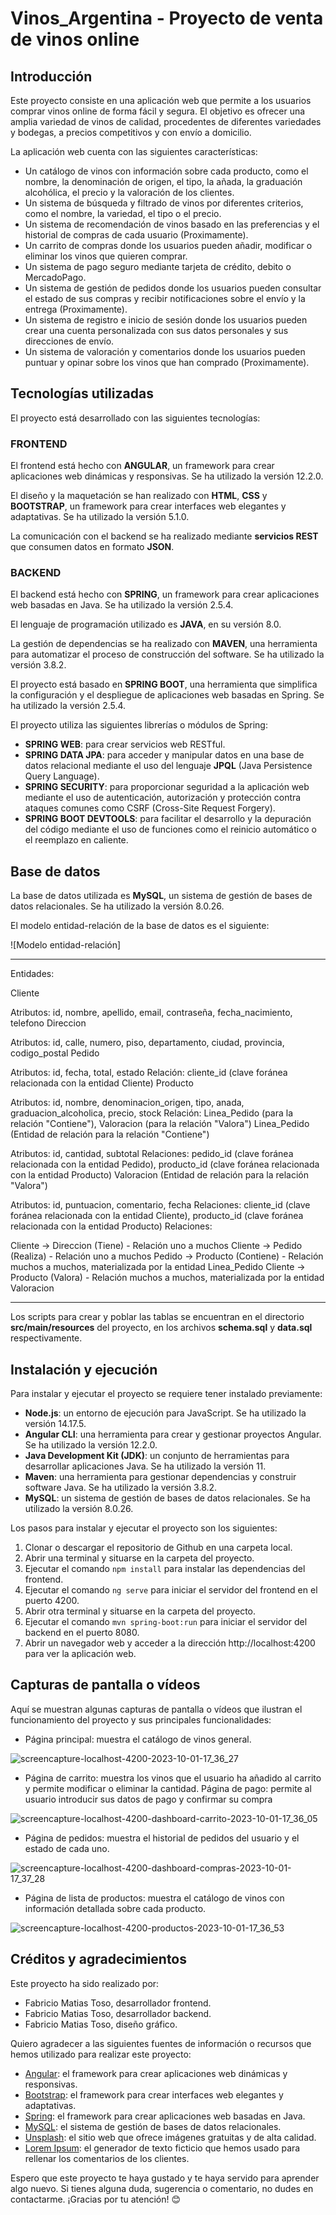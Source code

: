 # Vinos_Argentina - Proyecto de venta de vinos online

## Introducción

Este proyecto consiste en una aplicación web que permite a los usuarios comprar vinos online de forma fácil y segura. El objetivo es ofrecer una amplia variedad de vinos de calidad, procedentes de diferentes variedades y bodegas, a precios competitivos y con envío a domicilio.

La aplicación web cuenta con las siguientes características:

- Un catálogo de vinos con información sobre cada producto, como el nombre, la denominación de origen, el tipo, la añada, la graduación alcohólica, el precio y la valoración de los clientes.
- Un sistema de búsqueda y filtrado de vinos por diferentes criterios, como el nombre, la variedad, el tipo o el precio.
- Un sistema de recomendación de vinos basado en las preferencias y el historial de compras de cada usuario (Proximamente).
- Un carrito de compras donde los usuarios pueden añadir, modificar o eliminar los vinos que quieren comprar.
- Un sistema de pago seguro mediante tarjeta de crédito, debito o MercadoPago.
- Un sistema de gestión de pedidos donde los usuarios pueden consultar el estado de sus compras y recibir notificaciones sobre el envío y la entrega (Proximamente).
- Un sistema de registro e inicio de sesión donde los usuarios pueden crear una cuenta personalizada con sus datos personales y sus direcciones de envío.
- Un sistema de valoración y comentarios donde los usuarios pueden puntuar y opinar sobre los vinos que han comprado (Proximamente).

## Tecnologías utilizadas

El proyecto está desarrollado con las siguientes tecnologías:

### FRONTEND

El frontend está hecho con **ANGULAR**, un framework para crear aplicaciones web dinámicas y responsivas. Se ha utilizado la versión 12.2.0.

El diseño y la maquetación se han realizado con **HTML**, **CSS** y **BOOTSTRAP**, un framework para crear interfaces web elegantes y adaptativas. Se ha utilizado la versión 5.1.0.

La comunicación con el backend se ha realizado mediante **servicios REST** que consumen datos en formato **JSON**.

### BACKEND

El backend está hecho con **SPRING**, un framework para crear aplicaciones web basadas en Java. Se ha utilizado la versión 2.5.4.

El lenguaje de programación utilizado es **JAVA**, en su versión 8.0.

La gestión de dependencias se ha realizado con **MAVEN**, una herramienta para automatizar el proceso de construcción del software. Se ha utilizado la versión 3.8.2.

El proyecto está basado en **SPRING BOOT**, una herramienta que simplifica la configuración y el despliegue de aplicaciones web basadas en Spring. Se ha utilizado la versión 2.5.4.

El proyecto utiliza las siguientes librerías o módulos de Spring:

- **SPRING WEB**: para crear servicios web RESTful.
- **SPRING DATA JPA**: para acceder y manipular datos en una base de datos relacional mediante el uso del lenguaje **JPQL** (Java Persistence Query Language).
- **SPRING SECURITY**: para proporcionar seguridad a la aplicación web mediante el uso de autenticación, autorización y protección contra ataques comunes como CSRF (Cross-Site Request Forgery).
- **SPRING BOOT DEVTOOLS**: para facilitar el desarrollo y la depuración del código mediante el uso de funciones como el reinicio automático o el reemplazo en caliente.

## Base de datos

La base de datos utilizada es **MySQL**, un sistema de gestión de bases de datos relacionales. Se ha utilizado la versión 8.0.26.

El modelo entidad-relación de la base de datos es el siguiente:

![Modelo entidad-relación]

--- --- ---
Entidades:

Cliente

Atributos: id, nombre, apellido, email, contraseña, fecha_nacimiento, telefono
Direccion

Atributos: id, calle, numero, piso, departamento, ciudad, provincia, codigo_postal
Pedido

Atributos: id, fecha, total, estado
Relación: cliente_id (clave foránea relacionada con la entidad Cliente)
Producto

Atributos: id, nombre, denominacion_origen, tipo, anada, graduacion_alcoholica, precio, stock
Relación: Linea_Pedido (para la relación "Contiene"), Valoracion (para la relación "Valora")
Linea_Pedido (Entidad de relación para la relación "Contiene")

Atributos: id, cantidad, subtotal
Relaciones: pedido_id (clave foránea relacionada con la entidad Pedido), producto_id (clave foránea relacionada con la entidad Producto)
Valoracion (Entidad de relación para la relación "Valora")

Atributos: id, puntuacion, comentario, fecha
Relaciones: cliente_id (clave foránea relacionada con la entidad Cliente), producto_id (clave foránea relacionada con la entidad Producto)
Relaciones:

Cliente -> Direccion (Tiene) - Relación uno a muchos
Cliente -> Pedido (Realiza) - Relación uno a muchos
Pedido -> Producto (Contiene) - Relación muchos a muchos, materializada por la entidad Linea_Pedido
Cliente -> Producto (Valora) - Relación muchos a muchos, materializada por la entidad Valoracion
--- --- --- 

Los scripts para crear y poblar las tablas se encuentran en el directorio **src/main/resources** del proyecto, en los archivos **schema.sql** y **data.sql** respectivamente.

## Instalación y ejecución

Para instalar y ejecutar el proyecto se requiere tener instalado previamente:

- **Node.js**: un entorno de ejecución para JavaScript. Se ha utilizado la versión 14.17.5.
- **Angular CLI**: una herramienta para crear y gestionar proyectos Angular. Se ha utilizado la versión 12.2.0.
- **Java Development Kit (JDK)**: un conjunto de herramientas para desarrollar aplicaciones Java. Se ha utilizado la versión 11.
- **Maven**: una herramienta para gestionar dependencias y construir software Java. Se ha utilizado la versión 3.8.2.
- **MySQL**: un sistema de gestión de bases de datos relacionales. Se ha utilizado la versión 8.0.26.

Los pasos para instalar y ejecutar el proyecto son los siguientes:

1. Clonar o descargar el repositorio de Github en una carpeta local.
2. Abrir una terminal y situarse en la carpeta del proyecto.
3. Ejecutar el comando `npm install` para instalar las dependencias del frontend.
4. Ejecutar el comando `ng serve` para iniciar el servidor del frontend en el puerto 4200.
5. Abrir otra terminal y situarse en la carpeta del proyecto.
6. Ejecutar el comando `mvn spring-boot:run` para iniciar el servidor del backend en el puerto 8080.
7. Abrir un navegador web y acceder a la dirección http://localhost:4200 para ver la aplicación web.

## Capturas de pantalla o vídeos

Aquí se muestran algunas capturas de pantalla o vídeos que ilustran el funcionamiento del proyecto y sus principales funcionalidades:

- Página principal: muestra el catálogo de vinos general.

![screencapture-localhost-4200-2023-10-01-17_36_27](https://github.com/FaMatias/Vinos_Argentina/assets/88169799/07513c5b-a55a-49ed-8eb3-fe837a0242b2)


- Página de carrito: muestra los vinos que el usuario ha añadido al carrito y permite modificar o eliminar la cantidad. Página de pago: permite al usuario introducir sus datos de pago y confirmar su compra

![screencapture-localhost-4200-dashboard-carrito-2023-10-01-17_36_05](https://github.com/FaMatias/Vinos_Argentina/assets/88169799/2d1d9689-e5c1-440e-aeb9-1cb01e711045)


- Página de pedidos: muestra el historial de pedidos del usuario y el estado de cada uno.

![screencapture-localhost-4200-dashboard-compras-2023-10-01-17_37_28](https://github.com/FaMatias/Vinos_Argentina/assets/88169799/d9d5f849-74ee-47c5-8e6d-d8b6f5343443)


- Página de lista de productos: muestra el catálogo de vinos con información detallada sobre cada producto.

![screencapture-localhost-4200-productos-2023-10-01-17_36_53](https://github.com/FaMatias/Vinos_Argentina/assets/88169799/c9c11ebb-4d44-4c6b-9426-f885587566ea)


## Créditos y agradecimientos

Este proyecto ha sido realizado por:

- Fabricio Matias Toso, desarrollador frontend.
- Fabricio Matias Toso, desarrollador backend.
- Fabricio Matias Toso, diseño gráfico.

Quiero agradecer a las siguientes fuentes de información o recursos que hemos utilizado para realizar este proyecto:

- [Angular](https://angular.io/): el framework para crear aplicaciones web dinámicas y responsivas.
- [Bootstrap](https://getbootstrap.com/): el framework para crear interfaces web elegantes y adaptativas.
- [Spring](https://spring.io/): el framework para crear aplicaciones web basadas en Java.
- [MySQL](https://www.mysql.com/): el sistema de gestión de bases de datos relacionales.
- [Unsplash](https://unsplash.com/): el sitio web que ofrece imágenes gratuitas y de alta calidad.
- [Lorem Ipsum](https://www.lipsum.com/): el generador de texto ficticio que hemos usado para rellenar los comentarios de los clientes.

Espero que este proyecto te haya gustado y te haya servido para aprender algo nuevo. Si tienes alguna duda, sugerencia o comentario, no dudes en contactarme. ¡Gracias por tu atención! 😊

